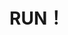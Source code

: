 
# RUN！

<!---
## 📄 Things focus nowadays
即使现在的我没有资格说出这句话，但我始终坚信下一代互联网已经在悄悄进行中，区块链是每个人都可以参与的改革，请拥抱web3.0时代。
--->

<!---
- 👋 Hi, I’m @username2077
- 👀 I’m interested in ...
- 🌱 I’m currently learning ...
- 💞️ I’m looking to collaborate on ...
- 📫 How to reach me ...
--->

<!---
- 📚 2022 Unified National Graduate Entrance Examination  `untill 20220501`
- ⌨ MIT OpenCourseWare & Classic Algorithm Study         `before 20220901`
- 💰 Cryptocurrency HODL                                  `untill END of life`

username2077/username2077 is a ✨ special ✨ repository because its `README.md` (this file) appears on your GitHub profile.
You can click the Preview link to take a look at your changes.
--->
